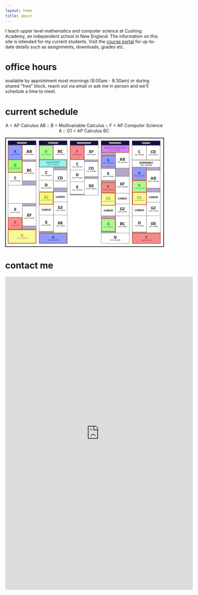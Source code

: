 ```yaml
---
layout: home
title: about
---
```


I teach upper level mathematics and computer science at Cushing Academy, an independent school in New England. The information on this site is intended for my current students. Visit the <a href="https://cushing.myschoolapp.com/app/faculty" target="_blank">course portal</a> for up-to-date details such as assignments, downloads, grades etc.

# office hours

available by appointment most mornings (8:00am - 8:30am) or during shared "free" block. reach out via email or ask me in person and we'll schedule a time to meet.

# current schedule 
<p align="center">A = AP Calculus AB :: B = Multivariable Calculus :: F = AP Computer Science A :: G1 = AP Calculus BC</p>

<p align="center"> <img src="/d-img/schedule.png" border="2"> </p>

# contact me

<center> <iframe src="https://docs.google.com/forms/d/e/1FAIpQLSfk3MsgYHHCfX69rYixFbnQIuGToOyGh9GlpIXcycYWO-BrWg/viewform?embedded=true" width="600" height="1000" frameborder="0" marginheight="0" marginwidth="0">Loading…</iframe> </center>

